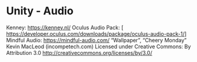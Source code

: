 # Unity - Audio

Kenney: https://kenney.nl/
Oculus Audio Pack: [ https://developer.oculus.com/downloads/package/oculus-audio-pack-1/]
Mindful Audio: https://mindful-audio.com/
“Wallpaper”, “Cheery Monday” Kevin MacLeod (incompetech.com)
Licensed under Creative Commons: By Attribution 3.0
http://creativecommons.org/licenses/by/3.0/



